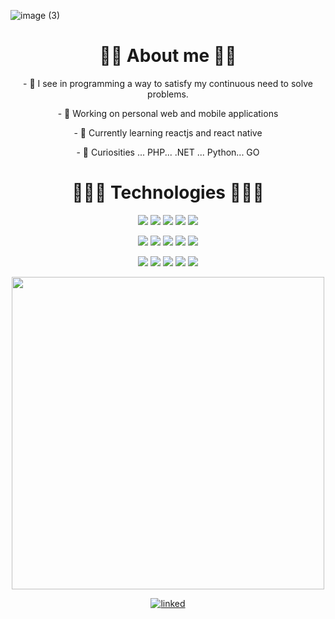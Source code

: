 ![image (3)](https://user-images.githubusercontent.com/42571500/99252848-8f5c3900-2807-11eb-84f0-02cd25dc5454.png)

<h1 align="center"> 👨🏾 About me 👨🏾  </h1>

<p align="center">- 🌱 I see in programming a way to satisfy my continuous need to solve problems.</p>
<p align="center">- 🔭 Working on personal web and mobile applications</p>
<p align="center">- 📝  Currently learning reactjs and react native</p>
<p align="center">- 💬 Curiosities ... PHP... .NET ... Python... GO</p>

<h1 align="center"> 👨🏾‍💻 Technologies 👨🏾‍💻 </h1>
<p align="center">
    <img src="https://img.shields.io/badge/java%20-%23007ACC.svg?&style=for-the-badge&logo=java&logoColor=%23F7DF1E"/>
    <img src="https://img.shields.io/badge/javascript%20-%23323330.svg?&style=for-the-badge&logo=javascript&logoColor=%23F7DF1E"/>
    <img src="https://img.shields.io/badge/node.js%20-%2343853D.svg?&style=for-the-badge&logo=node.js&logoColor=white"/>
    <img src="https://img.shields.io/badge/html5%20-%23E34F26.svg?&style=for-the-badge&logo=html5&logoColor=white"/>
    <img src="https://img.shields.io/badge/css3%20-%231572B6.svg?&style=for-the-badge&logo=css3&logoColor=white"/>
</p>
<p align="center">
    <img src="https://img.shields.io/badge/spring%20-%234ea94b.svg?&style=for-the-badge&logo=spring&logoColor=white" />
    <img src="https://img.shields.io/badge/express.js%20-%23404d59.svg?&style=for-the-badge"/>
    <img src="https://img.shields.io/badge/react%20-%2320232a.svg?&style=for-the-badge&logo=react&logoColor=%2361DAFB"/>
    <img src="https://img.shields.io/badge/react_native%20-%2320232a.svg?&style=for-the-badge&logo=react&logoColor=%2361DAFB"/>
    <img src="https://img.shields.io/badge/figma%20-%23F24E1E.svg?&style=for-the-badge&logo=figma&logoColor=white"/>
</p>
<p align="center">
    <img src="https://img.shields.io/badge/git%20-%23F05033.svg?&style=for-the-badge&logo=git&logoColor=white"/>
    <img src="https://img.shields.io/badge/github%20-%23121011.svg?&style=for-the-badge&logo=github&logoColor=white"/>
    <img src ="https://img.shields.io/badge/mysql-%2307405e.svg?&style=for-the-badge&logo=mysql&logoColor=white"/>
    <img src ="https://img.shields.io/badge/postgres-%23316192.svg?&style=for-the-badge&logo=postgresql&logoColor=white"/>
    <img src ="https://img.shields.io/badge/MongoDB-%234ea94b.svg?&style=for-the-badge&logo=mongodb&logoColor=white"/>
</p>


 <p align="center">
  <img width="500px" src="https://github-readme-stats.vercel.app/api?username=silvaney007&count_private=true&show_icons=true&bg_color=1e243b&title_color=ffde59&text_color=ffffff"/> 
</p>
     
 <p align="center">
  <a href="https://www.linkedin.com/in/diney-rosario/" rel="external"><img src="https://img.shields.io/badge/linked-diney--rosario-blue" alt="linked"/></a>
</p>
